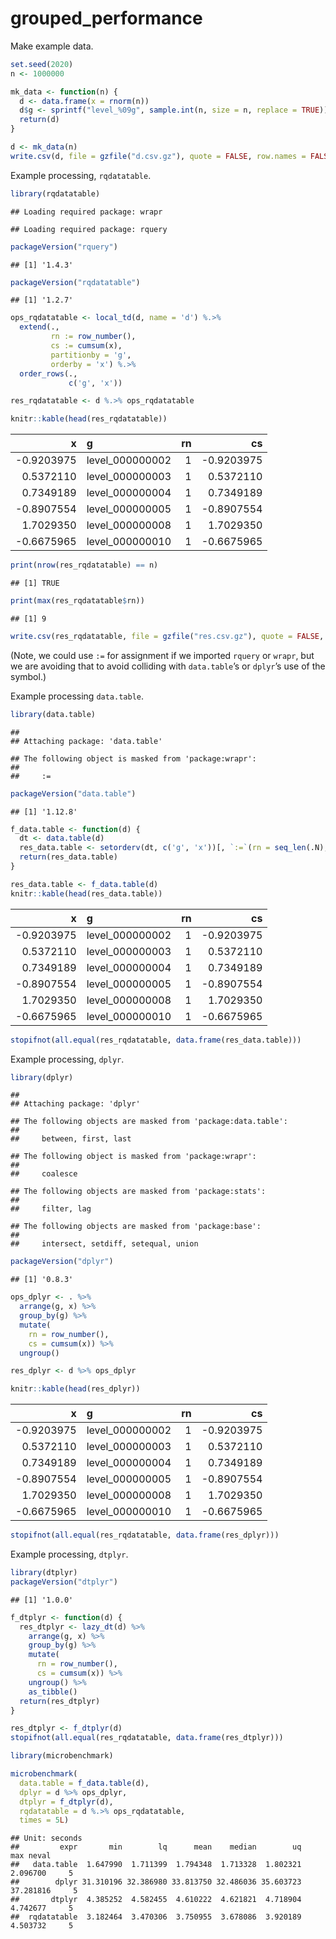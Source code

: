 grouped\_performance
================

Make example data.

``` r
set.seed(2020)
n <- 1000000

mk_data <- function(n) {
  d <- data.frame(x = rnorm(n))
  d$g <- sprintf("level_%09g", sample.int(n, size = n, replace = TRUE))
  return(d)
}

d <- mk_data(n)
write.csv(d, file = gzfile("d.csv.gz"), quote = FALSE, row.names = FALSE)
```

Example processing, `rqdatatable`.

``` r
library(rqdatatable)
```

    ## Loading required package: wrapr

    ## Loading required package: rquery

``` r
packageVersion("rquery")
```

    ## [1] '1.4.3'

``` r
packageVersion("rqdatatable")
```

    ## [1] '1.2.7'

``` r
ops_rqdatatable <- local_td(d, name = 'd') %.>%
  extend(.,
         rn := row_number(),
         cs := cumsum(x),
         partitionby = 'g',
         orderby = 'x') %.>%
  order_rows(.,
             c('g', 'x'))

res_rqdatatable <- d %.>% ops_rqdatatable

knitr::kable(head(res_rqdatatable))
```

|           x | g                | rn |          cs |
| ----------: | :--------------- | -: | ----------: |
| \-0.9203975 | level\_000000002 |  1 | \-0.9203975 |
|   0.5372110 | level\_000000003 |  1 |   0.5372110 |
|   0.7349189 | level\_000000004 |  1 |   0.7349189 |
| \-0.8907554 | level\_000000005 |  1 | \-0.8907554 |
|   1.7029350 | level\_000000008 |  1 |   1.7029350 |
| \-0.6675965 | level\_000000010 |  1 | \-0.6675965 |

``` r
print(nrow(res_rqdatatable) == n)
```

    ## [1] TRUE

``` r
print(max(res_rqdatatable$rn))
```

    ## [1] 9

``` r
write.csv(res_rqdatatable, file = gzfile("res.csv.gz"), quote = FALSE, row.names = FALSE)
```

(Note, we could use `:=` for assignment if we imported `rquery` or
`wrapr`, but we are avoiding that to avoid colliding with `data.table`’s
or `dplyr`’s use of the symbol.)

Example processing `data.table`.

``` r
library(data.table)
```

    ## 
    ## Attaching package: 'data.table'

    ## The following object is masked from 'package:wrapr':
    ## 
    ##     :=

``` r
packageVersion("data.table")
```

    ## [1] '1.12.8'

``` r
f_data.table <- function(d) {
  dt <- data.table(d)
  res_data.table <- setorderv(dt, c('g', 'x'))[, `:=`(rn = seq_len(.N), cs = cumsum(x)), by = g]
  return(res_data.table)
}

res_data.table <- f_data.table(d)
knitr::kable(head(res_data.table))
```

|           x | g                | rn |          cs |
| ----------: | :--------------- | -: | ----------: |
| \-0.9203975 | level\_000000002 |  1 | \-0.9203975 |
|   0.5372110 | level\_000000003 |  1 |   0.5372110 |
|   0.7349189 | level\_000000004 |  1 |   0.7349189 |
| \-0.8907554 | level\_000000005 |  1 | \-0.8907554 |
|   1.7029350 | level\_000000008 |  1 |   1.7029350 |
| \-0.6675965 | level\_000000010 |  1 | \-0.6675965 |

``` r
stopifnot(all.equal(res_rqdatatable, data.frame(res_data.table)))
```

Example processing, `dplyr`.

``` r
library(dplyr)
```

    ## 
    ## Attaching package: 'dplyr'

    ## The following objects are masked from 'package:data.table':
    ## 
    ##     between, first, last

    ## The following object is masked from 'package:wrapr':
    ## 
    ##     coalesce

    ## The following objects are masked from 'package:stats':
    ## 
    ##     filter, lag

    ## The following objects are masked from 'package:base':
    ## 
    ##     intersect, setdiff, setequal, union

``` r
packageVersion("dplyr")
```

    ## [1] '0.8.3'

``` r
ops_dplyr <- . %>%
  arrange(g, x) %>%
  group_by(g) %>%
  mutate(
    rn = row_number(),
    cs = cumsum(x)) %>%
  ungroup()

res_dplyr <- d %>% ops_dplyr

knitr::kable(head(res_dplyr))
```

|           x | g                | rn |          cs |
| ----------: | :--------------- | -: | ----------: |
| \-0.9203975 | level\_000000002 |  1 | \-0.9203975 |
|   0.5372110 | level\_000000003 |  1 |   0.5372110 |
|   0.7349189 | level\_000000004 |  1 |   0.7349189 |
| \-0.8907554 | level\_000000005 |  1 | \-0.8907554 |
|   1.7029350 | level\_000000008 |  1 |   1.7029350 |
| \-0.6675965 | level\_000000010 |  1 | \-0.6675965 |

``` r
stopifnot(all.equal(res_rqdatatable, data.frame(res_dplyr)))
```

Example processing, `dtplyr`.

``` r
library(dtplyr)
packageVersion("dtplyr")
```

    ## [1] '1.0.0'

``` r
f_dtplyr <- function(d) {
  res_dtplyr <- lazy_dt(d) %>%
    arrange(g, x) %>%
    group_by(g) %>%
    mutate(
      rn = row_number(),
      cs = cumsum(x)) %>%
    ungroup() %>%
    as_tibble()
  return(res_dtplyr)
}

res_dtplyr <- f_dtplyr(d)
stopifnot(all.equal(res_rqdatatable, data.frame(res_dtplyr)))
```

``` r
library(microbenchmark)

microbenchmark(
  data.table = f_data.table(d),
  dplyr = d %>% ops_dplyr,
  dtplyr = f_dtplyr(d),
  rqdatatable = d %.>% ops_rqdatatable,
  times = 5L)
```

    ## Unit: seconds
    ##         expr       min        lq      mean    median        uq       max neval
    ##   data.table  1.647990  1.711399  1.794348  1.713328  1.802321  2.096700     5
    ##        dplyr 31.310196 32.386980 33.813750 32.486036 35.603723 37.281816     5
    ##       dtplyr  4.385252  4.582455  4.610222  4.621821  4.718904  4.742677     5
    ##  rqdatatable  3.182464  3.470306  3.750955  3.678086  3.920189  4.503732     5
